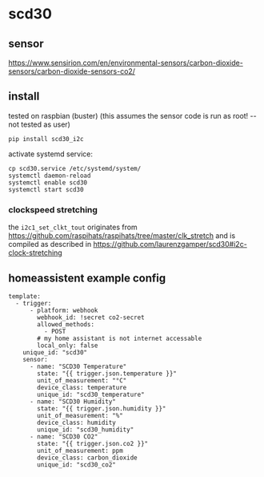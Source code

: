 # scd30

## sensor

<https://www.sensirion.com/en/environmental-sensors/carbon-dioxide-sensors/carbon-dioxide-sensors-co2/>

## install

tested on raspbian (buster)
(this assumes the sensor code is run as root! -- not tested as user)

```
pip install scd30_i2c
```

activate systemd service:
```
cp scd30.service /etc/systemd/system/
systemctl daemon-reload
systemctl enable scd30
systemctl start scd30
```

### clockspeed stretching

the `i2c1_set_clkt_tout` originates from <https://github.com/raspihats/raspihats/tree/master/clk_stretch>
and is compiled as described in <https://github.com/laurenzgamper/scd30#i2c-clock-stretching>

## homeassistent example config

```
template:
  - trigger:
      - platform: webhook
        webhook_id: !secret co2-secret
        allowed_methods:
          - POST
        # my home assistant is not internet accessable
        local_only: false
    unique_id: "scd30"
    sensor:
      - name: "SCD30 Temperature"
        state: "{{ trigger.json.temperature }}"
        unit_of_measurement: "°C"
        device_class: temperature
        unique_id: "scd30_temperature"
      - name: "SCD30 Humidity"
        state: "{{ trigger.json.humidity }}"
        unit_of_measurement: "%"
        device_class: humidity
        unique_id: "scd30_humidity"
      - name: "SCD30 CO2"
        state: "{{ trigger.json.co2 }}"
        unit_of_measurement: ppm
        device_class: carbon_dioxide
        unique_id: "scd30_co2"
```
